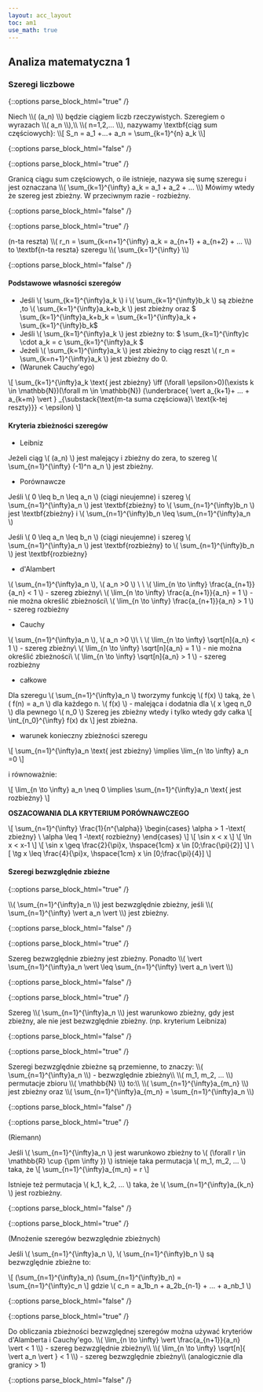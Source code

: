 ```yaml
---
layout: acc_layout
toc: am1
use_math: true
---
```


Analiza matematyczna 1
---

### Szeregi liczbowe

{::options parse_block_html="true" /}
<div class="def-box"><p>
Niech \\( (a_n) \\) będzie ciągiem liczb rzeczywistych. Szeregiem o wyrazach 
\\( a_n \\),\\ \\( n=1,2,... \\), nazywamy \textbf{ciąg sum częściowych}:
\\[ 
S_n = a_1 +...+ a_n = \sum_{k=1}^{n} a_k
\\]
</p></div>
{::options parse_block_html="false" /}

{::options parse_block_html="true" /}
<div class="def-box"><p>
Granicą ciągu sum częściowych, o ile istnieje, nazywa się sumę szeregu
i jest oznaczana \\( \sum_{k=1}^{\infty} a_k = a_1 + a_2 + ... \\)
Mówimy wtedy że szereg jest zbieżny. W przeciwnym razie - rozbieżny.
</p></div>
{::options parse_block_html="false" /}

{::options parse_block_html="true" /}
<div class="def-box"><p>
(n-ta reszta)
\\( r_n = \sum_{k=n+1}^{\infty} a_k = a_{n+1} + a_{n+2} + ... \\)
to \textbf{n-ta reszta} szeregu \\( \sum_{k=1}^{\infty} \\)
</p></div>
{::options parse_block_html="false" /}

#### Podstawowe własności szeregów

* Jeśli \\( \sum_{k=1}^{\infty}a_k \\) i \\( \sum_{k=1}^{\infty}b_k \\)
są zbieżne ,to \\( \sum_{k=1}^{\infty}a_k+b_k \\) jest zbieżny
oraz $ \sum_{k=1}^{\infty}a_k+b_k = \sum_{k=1}^{\infty}a_k +
\sum_{k=1}^{\infty}b_k$
* Jeśli \\( \sum_{k=1}^{\infty}a_k \\) jest zbieżny to:
$ \sum_{k=1}^{\infty}c \cdot a_k = 
c \sum_{k=1}^{\infty}a_k $
* Jeżeli \\( \sum_{k=1}^{\infty}a_k \\) jest zbieżny to ciąg reszt
\\( r_n = \sum_{k=n+1}^{\infty}a_k \\) jest zbieżny do 0.
* (Warunek Cauchy'ego)

\\[ 
\sum_{k=1}^{\infty}a_k \text{ jest zbieżny}
\iff
(\forall \epsilon>0)(\exists k \in \mathbb{N})(\forall m \in \mathbb{N})
(\underbrace{ \vert a_{k+1}+ ... + a_{k+m} \vert }
_{\substack{\text{m-ta suma częściowa}\\ \text{k-tej reszty}}}
< \epsilon)
\\]


#### Kryteria zbieżności szeregów


* Leibniz

Jeżeli ciąg \\( (a_n) \\) jest malejący i zbieżny
do zera, to szereg \\( \sum_{n=1}^{\infty} (-1)^n a_n \\)
jest zbieżny.

* Porównawcze

Jeśli \\( 0 \leq b_n \leq a_n \\) (ciągi nieujemne) i szereg
\\( \sum_{n=1}^{\infty}a_n \\) jest \textbf{zbieżny} to
\\( \sum_{n=1}^{\infty}b_n \\) jest \textbf{zbieżny} i
\\( \sum_{n=1}^{\infty}b_n \leq \sum_{n=1}^{\infty}a_n \\)

Jeśli \\( 0 \leq a_n \leq b_n \\) (ciągi nieujemne) i szereg
\\( \sum_{n=1}^{\infty}a_n \\) jest \textbf{rozbieżny} to
\\( \sum_{n=1}^{\infty}b_n \\) jest \textbf{rozbieżny}

* d'Alambert

\\( \sum_{n=1}^{\infty}a_n \\), \\( a_n >0 \\) \\ \\
\\( \lim_{n \to \infty} \frac{a_{n+1}}{a_n} < 1 \\) - szereg zbieżny\\
\\( \lim_{n \to \infty} \frac{a_{n+1}}{a_n} = 1 \\) - nie można określić zbieżności\\
\\( \lim_{n \to \infty} \frac{a_{n+1}}{a_n} > 1 \\) - szereg rozbieżny
* Cauchy

\\( \sum_{n=1}^{\infty}a_n \\), \\( a_n >0 \\)\\
\\
\\( \lim_{n \to \infty} \sqrt[n]{a_n} < 1 \\) - szereg zbieżny\\
\\( \lim_{n \to \infty} \sqrt[n]{a_n} = 1 \\) - nie można określić zbieżności\\
\\( \lim_{n \to \infty} \sqrt[n]{a_n} > 1 \\) - szereg rozbieżny
* całkowe

Dla szeregu \\( \sum_{n=1}^{\infty}a_n \\) tworzymy funkcję \\( f(x) \\) taką,
że \\( f(n) = a_n \\) dla każdego n.
\\( f(x) \\) - malejąca i dodatnia dla \\( x \geq n_0 \\) dla pewnego \\( n_0 \\)
Szereg jes zbieżny wtedy i tylko wtedy gdy całka
\\[ 
\int_{n_0}^{\infty} f(x) dx
\\]
jest zbieżna.
* warunek konieczny zbieżności szeregu

\\[ 
\sum_{n=1}^{\infty}a_n \text{ jest zbieżny}
\implies
\lim_{n \to \infty} a_n =0
\\]

i równoważnie:

\\[ 
\lim_{n \to \infty} a_n \neq 0
\implies
\sum_{n=1}^{\infty}a_n \text{ jest rozbieżny}
\\]

**OSZACOWANIA DLA KRYTERIUM PORÓWNAWCZEGO**

\\[ 
\sum_{n=1}^{\infty} \frac{1}{n^{\alpha}}
\begin{cases}
\alpha > 1 -\text{ zbieżny}
\\
\alpha \leq 1 -\text{ rozbieżny}
\end{cases}
\\]
\\[ 
\sin x < x
\\]
\\[ 
\ln x < x-1
\\]
\\[ 
\sin x \geq \frac{2}{\pi}x, \hspace{1cm} x \in [0;\frac{\pi}{2}]
\\]
\\[ 
\tg x \leq \frac{4}{\pi}x, \hspace{1cm} x \in [0;\frac{\pi}{4}]
\\]

#### Szeregi bezwzględnie zbieżne

{::options parse_block_html="true" /}
<div class="def-box"><p>
\\( \sum_{n=1}^{\infty}a_n \\) jest bezwzględnie zbieżny, jeśli
\\( \sum_{n=1}^{\infty} \vert a_n \vert  \\) jest zbieżny.
</p></div>
{::options parse_block_html="false" /}

{::options parse_block_html="true" /}
<div class="theorem-box"><p>
Szereg bezwzględnie zbieżny jest zbieżny. Ponadto
\\(  \vert \sum_{n=1}^{\infty}a_n \vert \leq \sum_{n=1}^{\infty} \vert a_n \vert  \\)
</p></div>
{::options parse_block_html="false" /}

{::options parse_block_html="true" /}
<div class="theorem-box"><p>
Szereg \\( \sum_{n=1}^{\infty}a_n \\) jest warunkowo zbieżny, gdy jest zbieżny,
ale nie jest bezwzględnie zbieżny. (np. kryterium Leibniza)
</p></div>
{::options parse_block_html="false" /}

{::options parse_block_html="true" /}
<div class="theorem-box"><p>
Szeregi bezwzględnie zbieżne są przemienne, to znaczy:
\\( \sum_{n=1}^{\infty}a_n \\) - bezwzględnie zbieżny\\
\\( m_1, m_2, ... \\) permutacje zbioru \\( \mathbb{N} \\)
to:\\
\\( \sum_{n=1}^{\infty}a_{m_n} \\) jest zbieżny oraz
\\( \sum_{n=1}^{\infty}a_{m_n} = \sum_{n=1}^{\infty}a_n \\)
</p></div>
{::options parse_block_html="false" /}

{::options parse_block_html="true" /}
<div class="theorem-box"><p>
(Riemann)

Jeśli \\( \sum_{n=1}^{\infty}a_n \\) jest warunkowo zbieżny to
\\( (\forall r \in \mathbb{R} \cup \{\pm \infty \}) \\)
istnieje taka permutacja \\( m_1, m_2, ... \\) taka, że
\\[ \sum_{n=1}^{\infty}a_{m_n} = r \\]

Istnieje też permutacja \\( k_1, k_2, ... \\) taka, że \\( \sum_{n=1}^{\infty}a_{k_n} \\)
jest rozbieżny.

</p></div>
{::options parse_block_html="false" /}


{::options parse_block_html="true" /}
<div class="theorem-box"><p>
(Mnożenie szeregów bezwzględnie zbieżnych)

Jeśli \\( \sum_{n=1}^{\infty}a_n \\), \\( \sum_{n=1}^{\infty}b_n \\)
są bezwzględnie zbieżne to:

\\[ 
(\sum_{n=1}^{\infty}a_n) (\sum_{n=1}^{\infty}b_n) = \sum_{n=1}^{\infty}c_n 
\\]
gdzie \\( c_n = a_1b_n + a_2b_{n-1} + ... + a_nb_1 \\)
</p></div>
{::options parse_block_html="false" /}

{::options parse_block_html="true" /}
<div class="theorem-box"><p>
Do obliczania zbieżności bezwzględnej szeregów można używać kryteriów
d'Alamberta i Cauchy'ego.
\\( \lim_{n \to \infty} \vert \frac{a_{n+1}}{a_n} \vert < 1 \\) - szereg bezwzględnie zbieżny\\
\\( \lim_{n \to \infty} \sqrt[n]{ \vert a_n \vert } < 1 \\) -  szereg bezwzględnie zbieżny\\
(analogicznie dla granicy > 1)
</p></div>
{::options parse_block_html="false" /}
